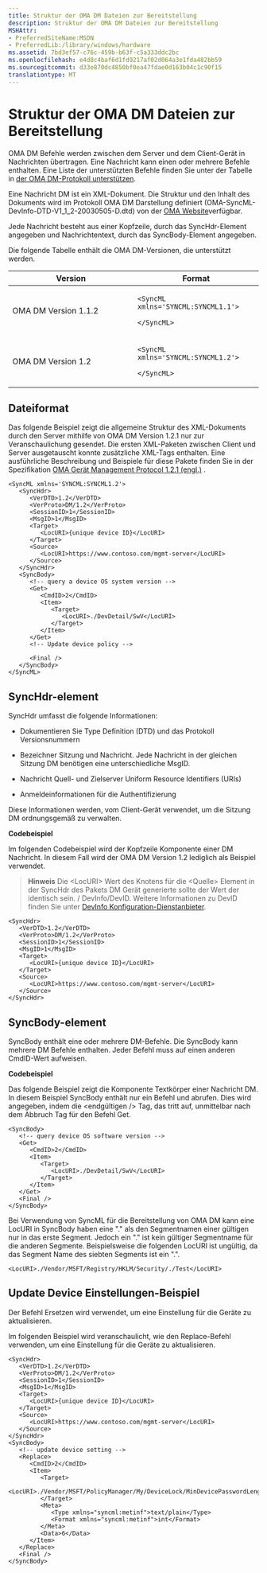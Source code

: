 ```yaml
---
title: Struktur der OMA DM Dateien zur Bereitstellung
description: Struktur der OMA DM Dateien zur Bereitstellung
MSHAttr:
- PreferredSiteName:MSDN
- PreferredLib:/library/windows/hardware
ms.assetid: 7bd3ef57-c76c-459b-b63f-c5a333ddc2bc
ms.openlocfilehash: e4d8c4baf6d1fd9217af02d064a3e1fda482bb59
ms.sourcegitcommit: d33e870dc4850bf0ea47fdae0d163b04c1c90f15
translationtype: MT
---
```

# <a name="structure-of-oma-dm-provisioning-files"></a>Struktur der OMA DM Dateien zur Bereitstellung

OMA DM Befehle werden zwischen dem Server und dem Client-Gerät in Nachrichten übertragen. Eine Nachricht kann einen oder mehrere Befehle enthalten. Eine Liste der unterstützten Befehle finden Sie unter der Tabelle in [der OMA DM-Protokoll unterstützen](oma-dm-protocol-support.md).

Eine Nachricht DM ist ein XML-Dokument. Die Struktur und den Inhalt des Dokuments wird im Protokoll OMA DM Darstellung definiert (OMA-SyncML-DevInfo-DTD-V1\_1\_2-20030505-D.dtd) von der [OMA Website](http://go.microsoft.com/fwlink/p/?LinkId=526900)verfügbar.

Jede Nachricht besteht aus einer Kopfzeile, durch das SyncHdr-Element angegeben und Nachrichtentext, durch das SyncBody-Element angegeben.

Die folgende Tabelle enthält die OMA DM-Versionen, die unterstützt werden.

<table>
<colgroup>
<col width="50%" />
<col width="50%" />
</colgroup>
<thead>
<tr class="header">
<th>Version</th>
<th>Format</th>
</tr>
</thead>
<tbody>
<tr class="odd">
<td><p>OMA DM Version 1.1.2</p></td>
<td><p><code>&lt;SyncML xmlns='SYNCML:SYNCML1.1'&gt;</code></p>
<p><code>&lt;/SyncML&gt;</code></p></td>
</tr>
<tr class="even">
<td><p>OMA DM Version 1.2</p></td>
<td><p><code>&lt;SyncML xmlns='SYNCML:SYNCML1.2'&gt;</code></p>
<p><code>&lt;/SyncML&gt;</code></p></td>
</tr>
</tbody>
</table>

 

## <a name="file-format"></a>Dateiformat

Das folgende Beispiel zeigt die allgemeine Struktur des XML-Dokuments durch den Server mithilfe von OMA DM Version 1.2.1 nur zur Veranschaulichung gesendet. Die ersten XML-Paketen zwischen Client und Server ausgetauscht konnte zusätzliche XML-Tags enthalten. Eine ausführliche Beschreibung und Beispiele für diese Pakete finden Sie in der Spezifikation [OMA Gerät Management Protocol 1.2.1 (engl.)](http://go.microsoft.com/fwlink/p/?LinkId=526902) .

``` syntax
<SyncML xmlns='SYNCML:SYNCML1.2'>
   <SyncHdr>
      <VerDTD>1.2</VerDTD>
      <VerProto>DM/1.2</VerProto>
      <SessionID>1</SessionID>
      <MsgID>1</MsgID>
      <Target>
         <LocURI>{unique device ID}</LocURI>
      </Target>
      <Source>
         <LocURI>https://www.contoso.com/mgmt-server</LocURI>
      </Source>
   </SyncHdr>
   <SyncBody>
      <!-- query a device OS system version -->
      <Get>
         <CmdID>2</CmdID>
         <Item>
            <Target>
               <LocURI>./DevDetail/SwV</LocURI>
            </Target>
         </Item>
      </Get>
      <!-- Update device policy -->
      
      <Final />
   </SyncBody>
</SyncML>
```

## <a name="synchdr-element"></a>SyncHdr-element

SyncHdr umfasst die folgende Informationen:

-   Dokumentieren Sie Type Definition (DTD) und das Protokoll Versionsnummern

-   Bezeichner Sitzung und Nachricht. Jede Nachricht in der gleichen Sitzung DM benötigen eine unterschiedliche MsgID.

-   Nachricht Quell- und Zielserver Uniform Resource Identifiers (URIs)

-   Anmeldeinformationen für die Authentifizierung

Diese Informationen werden, vom Client-Gerät verwendet, um die Sitzung DM ordnungsgemäß zu verwalten.


**Codebeispiel**

Im folgenden Codebeispiel wird der Kopfzeile Komponente einer DM Nachricht. In diesem Fall wird der OMA DM Version 1.2 lediglich als Beispiel verwendet.

> **Hinweis**   Die &lt;LocURI&gt; Wert des Knotens für die &lt;Quelle&gt; Element in der SyncHdr des Pakets DM Gerät generierte sollte der Wert der identisch sein. / DevInfo/DevID. Weitere Informationen zu DevID finden Sie unter [DevInfo Konfiguration-Dienstanbieter](devinfo-csp.md).

 

``` syntax
<SyncHdr>
   <VerDTD>1.2</VerDTD>
   <VerProto>DM/1.2</VerProto>
   <SessionID>1</SessionID>
   <MsgID>1</MsgID>
   <Target>
      <LocURI>{unique device ID}</LocURI>
   </Target>
   <Source>
      <LocURI>https://www.contoso.com/mgmt-server</LocURI>
   </Source>
</SyncHdr>
```

## <a name="syncbody-element"></a>SyncBody-element

SyncBody enthält eine oder mehrere DM-Befehle. Die SyncBody kann mehrere DM Befehle enthalten. Jeder Befehl muss auf einen anderen CmdID-Wert aufweisen.

**Codebeispiel**

Das folgende Beispiel zeigt die Komponente Textkörper einer Nachricht DM. In diesem Beispiel SyncBody enthält nur ein Befehl und abrufen. Dies wird angegeben, indem die &lt;endgültigen /&gt; Tag, das tritt auf, unmittelbar nach dem Abbruch Tag für den Befehl Get.

``` syntax
<SyncBody>
   <!-- query device OS software version -->
   <Get>
      <CmdID>2</CmdID>
      <Item>
         <Target>
            <LocURI>./DevDetail/SwV</LocURI>
         </Target>
      </Item>
   </Get>
   <Final />
</SyncBody>
```

Bei Verwendung von SyncML für die Bereitstellung von OMA DM kann eine LocURI in SyncBody haben eine "." als den Segmentnamen einer gültigen nur in das erste Segment. Jedoch ein "." ist kein gültiger Segmentname für die anderen Segmente. Beispielsweise die folgenden LocURI ist ungültig, da das Segment Name des siebten Segments ist ein ".".

```
<LocURI>./Vendor/MSFT/Registry/HKLM/Security/./Test</LocURI>
```

## <a name="update-device-settings-example"></a>Update Device Einstellungen-Beispiel

Der Befehl Ersetzen wird verwendet, um eine Einstellung für die Geräte zu aktualisieren.

Im folgenden Beispiel wird veranschaulicht, wie den Replace-Befehl verwenden, um eine Einstellung für die Geräte zu aktualisieren.

``` syntax
<SyncHdr>
   <VerDTD>1.2</VerDTD>
   <VerProto>DM/1.2</VerProto>
   <SessionID>1</SessionID>
   <MsgID>1</MsgID>
   <Target>
      <LocURI>{unique device ID}</LocURI>
   </Target>
   <Source>
      <LocURI>https://www.contoso.com/mgmt-server</LocURI>
   </Source>
</SyncHdr>
<SyncBody>
   <!-- update device setting -->
   <Replace>
      <CmdID>2</CmdID>
      <Item>
         <Target>
            <LocURI>./Vendor/MSFT/PolicyManager/My/DeviceLock/MinDevicePasswordLength</LocURI>
         </Target>
         <Meta>
            <Type xmlns="syncml:metinf">text/plain</Type>
            <Format xmlns="syncml:metinf">int</Format>
         </Meta>
         <Data>6</Data>
      </Item>
   </Replace>
   <Final />
</SyncBody>
```

 






